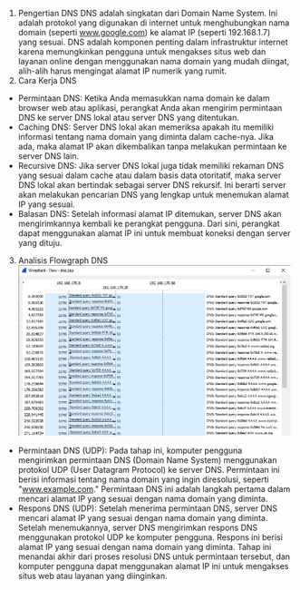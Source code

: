 1. Pengertian DNS
DNS adalah singkatan dari Domain Name System. Ini adalah protokol yang digunakan di internet untuk menghubungkan nama domain (seperti www.google.com) ke alamat IP (seperti 192.168.1.7) yang sesuai. DNS adalah komponen penting dalam infrastruktur internet karena memungkinkan pengguna untuk mengakses situs web dan layanan online dengan menggunakan nama domain yang mudah diingat, alih-alih harus mengingat alamat IP numerik yang rumit.
2. Cara Kerja DNS
- Permintaan DNS: Ketika Anda memasukkan nama domain ke dalam browser web atau aplikasi, perangkat Anda akan mengirim permintaan DNS ke server DNS lokal atau server DNS yang ditentukan.
- Caching DNS: Server DNS lokal akan memeriksa apakah itu memiliki informasi tentang nama domain yang diminta dalam cache-nya. Jika ada, maka alamat IP akan dikembalikan tanpa melakukan permintaan ke server DNS lain.
- Recursive DNS: Jika server DNS lokal juga tidak memiliki rekaman DNS yang sesuai dalam cache atau dalam basis data otoritatif, maka server DNS lokal akan bertindak sebagai server DNS rekursif. Ini berarti server akan melakukan pencarian DNS yang lengkap untuk menemukan alamat IP yang sesuai.
- Balasan DNS: Setelah informasi alamat IP ditemukan, server DNS akan mengirimkannya kembali ke perangkat pengguna. Dari sini, perangkat dapat menggunakan alamat IP ini untuk membuat koneksi dengan server yang dituju.
3. Analisis Flowgraph DNS
![DNS](dns.png)
- Permintaan DNS (UDP): Pada tahap ini, komputer pengguna mengirimkan permintaan DNS (Domain Name System) menggunakan protokol UDP (User Datagram Protocol) ke server DNS. Permintaan ini berisi informasi tentang nama domain yang ingin diresolusi, seperti "www.example.com." Permintaan DNS ini adalah langkah pertama dalam mencari alamat IP yang sesuai dengan nama domain yang diminta.
- Respons DNS (UDP): Setelah menerima permintaan DNS, server DNS mencari alamat IP yang sesuai dengan nama domain yang diminta. Setelah menemukannya, server DNS mengirimkan respons DNS menggunakan protokol UDP ke komputer pengguna. Respons ini berisi alamat IP yang sesuai dengan nama domain yang diminta. Tahap ini menandai akhir dari proses resolusi DNS untuk permintaan tersebut, dan komputer pengguna dapat menggunakan alamat IP ini untuk mengakses situs web atau layanan yang diinginkan.